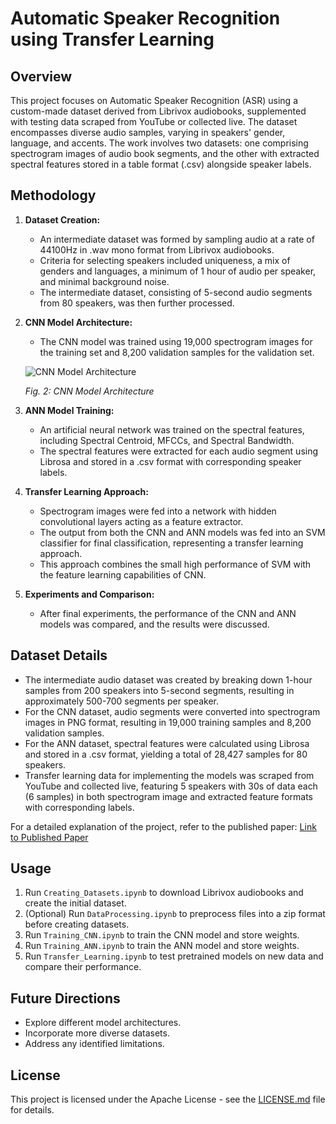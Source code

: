 # Automatic Speaker Recognition using Transfer Learning

## Overview

This project focuses on Automatic Speaker Recognition (ASR) using a custom-made dataset derived from Librivox audiobooks, supplemented with testing data scraped from YouTube or collected live. The dataset encompasses diverse audio samples, varying in speakers' gender, language, and accents. The work involves two datasets: one comprising spectrogram images of audio book segments, and the other with extracted spectral features stored in a table format (.csv) alongside speaker labels.

## Methodology

1. **Dataset Creation:**
   - An intermediate dataset was formed by sampling audio at a rate of 44100Hz in .wav mono format from Librivox audiobooks.
   - Criteria for selecting speakers included uniqueness, a mix of genders and languages, a minimum of 1 hour of audio per speaker, and minimal background noise.
   - The intermediate dataset, consisting of 5-second audio segments from 80 speakers, was then further processed.

2. **CNN Model Architecture:**
   - The CNN model was trained using 19,000 spectrogram images for the training set and 8,200 validation samples for the validation set.

   ![CNN Model Architecture](https://github.com/sonalgan/ASR-TF/assets/57640393/7704781f-b968-4e91-8554-6b18d960a07c)


   *Fig. 2: CNN Model Architecture*

3. **ANN Model Training:**
   - An artificial neural network was trained on the spectral features, including Spectral Centroid, MFCCs, and Spectral Bandwidth.
   - The spectral features were extracted for each audio segment using Librosa and stored in a .csv format with corresponding speaker labels.

4. **Transfer Learning Approach:**
   - Spectrogram images were fed into a network with hidden convolutional layers acting as a feature extractor.
   - The output from both the CNN and ANN models was fed into an SVM classifier for final classification, representing a transfer learning approach.
   - This approach combines the small high performance of SVM with the feature learning capabilities of CNN.

5. **Experiments and Comparison:**
   - After final experiments, the performance of the CNN and ANN models was compared, and the results were discussed.

## Dataset Details

- The intermediate audio dataset was created by breaking down 1-hour samples from 200 speakers into 5-second segments, resulting in approximately 500-700 segments per speaker.
- For the CNN dataset, audio segments were converted into spectrogram images in PNG format, resulting in 19,000 training samples and 8,200 validation samples.
- For the ANN dataset, spectral features were calculated using Librosa and stored in a .csv format, yielding a total of 28,427 samples for 80 speakers.
- Transfer learning data for implementing the models was scraped from YouTube and collected live, featuring 5 speakers with 30s of data each (6 samples) in both spectrogram image and extracted feature formats with corresponding labels.

For a detailed explanation of the project, refer to the published paper: [Link to Published Paper](https://ieeexplore.ieee.org/document/9358539)

## Usage

1. Run `Creating_Datasets.ipynb` to download Librivox audiobooks and create the initial dataset.
2. (Optional) Run `DataProcessing.ipynb` to preprocess files into a zip format before creating datasets.
3. Run `Training_CNN.ipynb` to train the CNN model and store weights.
4. Run `Training_ANN.ipynb` to train the ANN model and store weights.
5. Run `Transfer_Learning.ipynb` to test pretrained models on new data and compare their performance.

## Future Directions

- Explore different model architectures.
- Incorporate more diverse datasets.
- Address any identified limitations.

## License
This project is licensed under the Apache License - see the [LICENSE.md](LICENSE.md) file for details.

